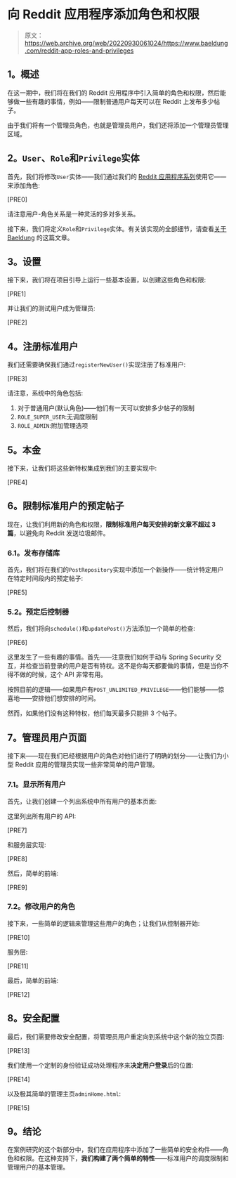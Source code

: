 # 向 Reddit 应用程序添加角色和权限

> 原文：<https://web.archive.org/web/20220930061024/https://www.baeldung.com/reddit-app-roles-and-privileges>

## **1。概述**

在这一期中，我们将在我们的 Reddit 应用程序中引入简单的角色和权限，然后能够做一些有趣的事情，例如——限制普通用户每天可以在 Reddit 上发布多少帖子。

由于我们将有一个管理员角色，也就是管理员用户，我们还将添加一个管理员管理区域。

## **2。`User`、`Role`和`Privilege`实体**

首先，我们将修改`User`实体——我们通过我们的 [Reddit 应用程序系列](/web/20210917093839/https://www.baeldung.com/case-study-a-reddit-app-with-spring)使用它——来添加角色:

[PRE0]

请注意用户-角色关系是一种灵活的多对多关系。

接下来，我们将定义`Role`和`Privilege`实体。有关该实现的全部细节，请查看[关于 Baeldung](/web/20210917093839/https://www.baeldung.com/role-and-privilege-for-spring-security-registration) 的这篇文章。

## **3。设置**

接下来，我们将在项目引导上运行一些基本设置，以创建这些角色和权限:

[PRE1]

并让我们的测试用户成为管理员:

[PRE2]

## **4。注册标准用户**

我们还需要确保我们通过`registerNewUser()`实现注册了标准用户:

[PRE3]

请注意，系统中的角色包括:

1.  对于普通用户(默认角色)——他们有一天可以安排多少帖子的限制
2.  `ROLE_SUPER_USER`:无调度限制
3.  `ROLE_ADMIN`:附加管理选项

## **5。本金**

接下来，让我们将这些新特权集成到我们的主要实现中:

[PRE4]

## **6。限制标准用户的预定帖子**

现在，让我们利用新的角色和权限，**限制标准用户每天安排的新文章不超过 3 篇**，以避免向 Reddit 发送垃圾邮件。

### **6.1。发布存储库**

首先，我们将在我们的`PostRepository`实现中添加一个新操作——统计特定用户在特定时间段内的预定帖子:

[PRE5]

### 5.2。预定后控制器

然后，我们将向`schedule()`和`updatePost()`方法添加一个简单的检查:

[PRE6]

这里发生了一些有趣的事情。首先——注意我们如何手动与 Spring Security 交互，并检查当前登录的用户是否有特权。这不是你每天都要做的事情，但是当你不得不做的时候，这个 API 非常有用。

按照目前的逻辑——如果用户有`POST_UNLIMITED_PRIVILEGE`——他们能够——惊喜地——安排他们想安排的时间。

然而，如果他们没有这种特权，他们每天最多只能排 3 个帖子。

## **7。管理员用户页面**

接下来——现在我们已经根据用户的角色对他们进行了明确的划分——让我们为小型 Reddit 应用的管理员实现一些非常简单的用户管理。

### 7.1。显示所有用户

首先，让我们创建一个列出系统中所有用户的基本页面:

这里列出所有用户的 API:

[PRE7]

和服务层实现:

[PRE8]

然后，简单的前端:

[PRE9]

### 7.2。修改用户的角色

接下来，一些简单的逻辑来管理这些用户的角色；让我们从控制器开始:

[PRE10]

服务层:

[PRE11]

最后，简单的前端:

[PRE12]

## **8。安全配置**

最后，我们需要修改安全配置，将管理员用户重定向到系统中这个新的独立页面:

[PRE13]

我们使用一个定制的身份验证成功处理程序来**决定用户登录**后的位置:

[PRE14]

以及极其简单的管理主页`adminHome.html`:

[PRE15]

## **9。结论**

在案例研究的这个新部分中，我们在应用程序中添加了一些简单的安全构件——角色和权限。在这种支持下，**我们构建了两个简单的特性**——标准用户的调度限制和管理用户的基本管理。